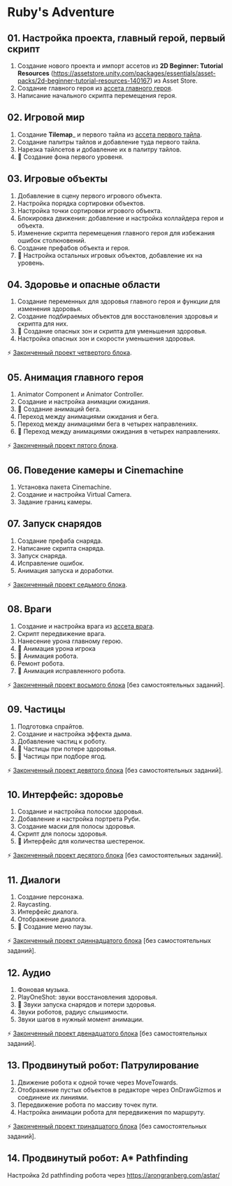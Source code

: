 # Ruby's Adventure

## 01. Настройка проекта, главный герой, первый скрипт
1. Создание нового проекта и импорт ассетов из __2D Beginner: Tutorial Resources__ (https://assetstore.unity.com/packages/essentials/asset-packs/2d-beginner-tutorial-resources-140167) из Asset Store.
2. Создание главного героя из [ассета главного героя](https://connect-prd-cdn.unity.com/20190206/learn/images/7d1c06b8-7c73-44b4-8c41-3246b3ce8427_image4.png).
3. Написание начального скрипта перемещения героя.

## 02. Игровой мир
1. Создание __Tilemap___ и первого тайла из [ассета первого тайла](https://connect-prd-cdn.unity.com/20190206/learn/images/9d150874-0668-448e-8eec-fc8d888adc1d_image11.png).
2. Создание палитры тайлов и добавление туда первого тайла.
3. Нарезка тайлсетов и добавление их в палитру тайлов.
4. :art: Создание фона первого уровеня.

## 03. Игровые объекты
1. Добавление в сцену первого игрового объекта.
2. Настройка порядка сортировки объектов.
3. Настройка точки сортировки игрового объекта.
4. Блокировка движения: добавление и настройка коллайдера героя и объекта.
5. Изменение скрипта перемещения главного героя для избежания ошибок столкновений.
6. Создание префабов объекта и героя.
7. :art: Настройка остальных игровых объектов, добавление их на уровень.

## 04. Здоровье и опасные области
1. Создание переменных для здоровья главного героя и функции для изменения здоровья.
2. Создание подбираемых объектов для восстановления здоровья и скрипта для них.
3. :art: Создание опасных зон и скрипта для уменьшения здоровья.
4. Настройка опасных зон и скорости уменьшения здоровья.  

:zap: [Законченный проект четвертого блока](https://drive.google.com/open?id=1xqAWD5ybL8XO77QaCpQo-3DFIOui8-pA).

## 05. Анимация главного героя
1. Animator Component и Animator Controller.
2. Создание и настройка анимации ожидания.
3. :art: Создание анимаций бега.
4. Переход между анимациями ожидания и бега.
5. Переход между анимациями бега в четырех направлениях.
6. :art: Переход между анимациями ожидания в четырех направлениях.  

:zap: [Законченный проект пятого блока](https://drive.google.com/open?id=17_F0r5vLsan6FdsRxuBfcCdDQ4M6Wzlk).

## 06. Поведение камеры и Cinemachine
1. Установка пакета Cinemachine.
2. Создание и настройка Virtual Camera.
3. Задание границ камеры.

## 07. Запуск снарядов
1. Создание префаба снаряда.
2. Написание скрипта снаряда.
3. Запуск снаряда.
4. Исправление ошибок.
5. Анимация запуска и доработки.  

:zap: [Законченный проект седьмого блока](https://drive.google.com/open?id=1QcXnA2lioSHnO4n7VKu2kddIEKOHmb4E).

## 08. Враги
1. Создание и настройка врага из [ассета врага](https://connect-prd-cdn.unity.com/20190207/learn/images/52b9c553-3f7f-44ca-9766-658df92e2800_image1.png).
2. Скрипт передвижение врага.
3. Нанесение урона главному герою.
4. :art: Анимация урона игрока
4. :art: Анимация робота.
5. Ремонт робота.
6. :art: Анимация исправленного робота.  

:zap: [Законченный проект восьмого блока](https://drive.google.com/open?id=1DKqGi1fye0Dr24eVk8F7vCu8crKVflfx) [без самостоятельных заданий].

## 09. Частицы
1. Подготовка спрайтов.
2. Создание и настройка эффекта дыма.
3. Добавление частиц к роботу.
4. :art: Частицы при потере здоровья.
5. :art: Частицы при подборе ягод.  

:zap: [Законченный проект девятого блока](https://drive.google.com/open?id=1BuGBAX7tOEOEZHgERZHo1MOkU2wICd5H) [без самостоятельных заданий].

## 10. Интерфейс: здоровье
1. Создание и настройка полоски здоровья.  
2. Добавление и настройка портрета Руби.  
3. Создание маски для полосы здоровья.  
4. Скрипт для полосы здоровья.  
5. :art: Интерфейс для количества шестеренок.  

:zap: [Законченный проект десятого блока](https://drive.google.com/open?id=1XUDE7-ySRixaXJlTKjcLGOn98k7NdT8A) [без самостоятельных заданий].

## 11. Диалоги
1. Создание персонажа.
2. Raycasting.
3. Интерфейс диалога.
4. Отображение диалога.
5. :art: Создание меню паузы.

:zap: [Законченный проект одиннадцатого блока](https://drive.google.com/open?id=1iokEkzb60ABrRup8rVARIgpnHNxMKGut) [без самостоятельных заданий].

## 12. Аудио
1. Фоновая музыка.
2. PlayOneShot: звуки восстановления здоровья.
3. :art: Звуки запуска снарядов и потери здоровья.
4. Звуки роботов, радиус слышимости.
5. Звуки шагов в нужный момент анимации.

:zap: [Законченный проект двенадцатого блока](https://drive.google.com/open?id=1TT2hlgoBWIabBmNOzCg-vcoXY7sj_9dX) [без самостоятельных заданий].

## 13. Продвинутый робот: Патрулирование
1. Движение робота к одной точке через MoveTowards.
2. Отображение пустых объектов в редакторе через OnDrawGizmos и соединеие их линиями.
3. Передвижение робота по массиву точек пути.
4. Настройка анимации робота для передвижения по маршруту.

:zap: [Законченный проект тринадцатого блока](https://drive.google.com/open?id=1KevQhpAw5H1whC0HjMhQFtMOj8BVXH5J) [без самостоятельных заданий].

## 14. Продвинутый робот: A* Pathfinding
Настройка 2d pathfinding робота через https://arongranberg.com/astar/
